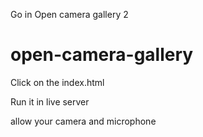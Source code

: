 Go in Open camera gallery 2

# open-camera-gallery



Click on the index.html 

Run it in live server 



allow your camera and microphone
